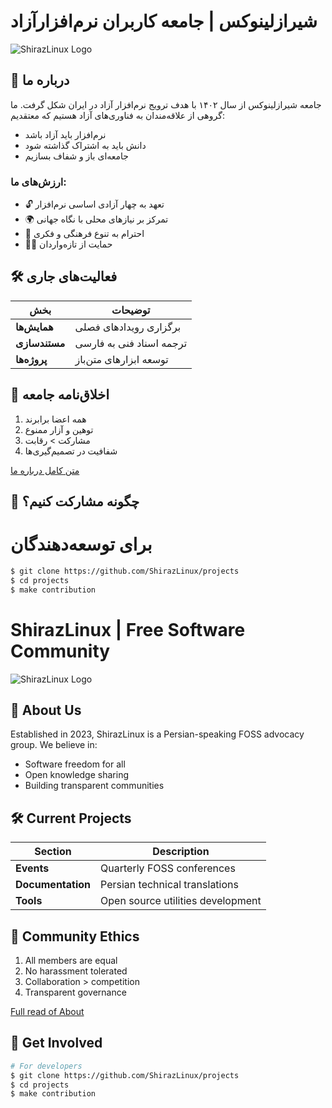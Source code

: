 # شیرازلینوکس | جامعه کاربران نرم‌افزارآزاد

![ShirazLinux Logo](https://sudoshz.ir/media/website/webicon320.png)

## 🌟 درباره ما
جامعه شیرازلینوکس از سال ۱۴۰۲ با هدف ترویج نرم‌افزار آزاد در ایران شکل گرفت. ما گروهی از علاقه‌مندان به فناوری‌های آزاد هستیم که معتقدیم:
- نرم‌افزار باید آزاد باشد
- دانش باید به اشتراک گذاشته شود
- جامعه‌ای باز و شفاف بسازیم

### ارزش‌های ما:
- 🔓 تعهد به چهار آزادی اساسی نرم‌افزار
- 🌍 تمرکز بر نیازهای محلی با نگاه جهانی
- 🤝 احترام به تنوع فرهنگی و فکری
- 🧑‍💻 حمایت از تازه‌واردان


## 🛠️ فعالیت‌های جاری
| بخش | توضیحات |
|------|---------|
| **همایش‌ها** | برگزاری رویدادهای فصلی |
| **مستندسازی** | ترجمه اسناد فنی به فارسی |
| **پروژه‌ها** | توسعه ابزارهای متن‌باز |

## 📜 اخلاق‌نامه جامعه
1. همه اعضا برابرند
2. توهین و آزار ممنوع
3. مشارکت > رقابت
4. شفافیت در تصمیم‌گیری‌ها

[متن کامل درباره ما](https://sudoshz.ir/about/)

## 🚀 چگونه مشارکت کنیم؟
# برای توسعه‌دهندگان
```bash
$ git clone https://github.com/ShirazLinux/projects
$ cd projects
$ make contribution


```
# ShirazLinux | Free Software Community

![ShirazLinux Logo](https://sudoshz.ir/media/website/webicon320.png)

## 🌟 About Us
Established in 2023, ShirazLinux is a Persian-speaking FOSS advocacy group. We believe in:
- Software freedom for all
- Open knowledge sharing
- Building transparent communities


## 🛠️ Current Projects
| Section | Description |
|------|---------|
| **Events** | Quarterly FOSS conferences |
| **Documentation** | Persian technical translations |
| **Tools** | Open source utilities development |

## 📜 Community Ethics
1. All members are equal
2. No harassment tolerated
3. Collaboration > competition
4. Transparent governance

[Full read of About](https://sudoshz.ir/about/)

## 🚀 Get Involved
```bash
# For developers
$ git clone https://github.com/ShirazLinux/projects
$ cd projects
$ make contribution
